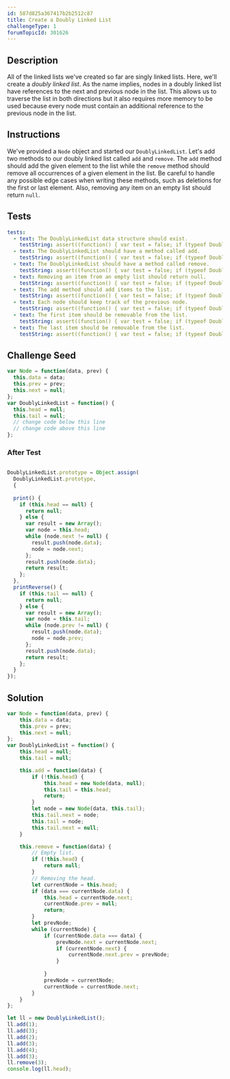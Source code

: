 ```yaml
---
id: 587d825a367417b2b2512c87
title: Create a Doubly Linked List
challengeType: 1
forumTopicId: 301626
---
```


## Description
<section id='description'>
All of the linked lists we've created so far are singly linked lists. Here, we'll create a <dfn>doubly linked list</dfn>. As the name implies, nodes in a doubly linked list have references to the next and previous node in the list.
This allows us to traverse the list in both directions but it also requires more memory to be used because every node must contain an additional reference to the previous node in the list.
</section>

## Instructions
<section id='instructions'>
We've provided a <code>Node</code> object and started our <code>DoublyLinkedList</code>. Let's add two methods to our doubly linked list called <code>add</code> and <code>remove</code>. The <code>add</code> method should add the given element to the list while the <code>remove</code> method should remove all occurrences of a given element in the list.
Be careful to handle any possible edge cases when writing these methods, such as deletions for the first or last element. Also, removing any item on an empty list should return <code>null</code>.
</section>

## Tests
<section id='tests'>

```yml
tests:
  - text: The DoublyLinkedList data structure should exist.
    testString: assert((function() { var test = false; if (typeof DoublyLinkedList !== 'undefined') { test = new DoublyLinkedList() }; return (typeof test == 'object')})());
  - text: The DoublyLinkedList should have a method called add.
    testString: assert((function() { var test = false; if (typeof DoublyLinkedList !== 'undefined') { test = new DoublyLinkedList() }; if (test.add == undefined) { return false; }; return (typeof test.add == 'function')})());
  - text: The DoublyLinkedList should have a method called remove.
    testString: assert((function() { var test = false; if (typeof DoublyLinkedList !== 'undefined') { test = new DoublyLinkedList() }; if (test.remove == undefined) { return false; }; return (typeof test.remove == 'function')})());
  - text: Removing an item from an empty list should return null.
    testString: assert((function() { var test = false; if (typeof DoublyLinkedList !== 'undefined') { test = new DoublyLinkedList() }; return (test.remove(100) == null); })());
  - text: The add method should add items to the list.
    testString: assert((function() { var test = false; if (typeof DoublyLinkedList !== 'undefined') { test = new DoublyLinkedList() }; test.add(5); test.add(6); test.add(723); return (test.print().join('') == '56723'); })());
  - text: Each node should keep track of the previous node.
    testString: assert((function() { var test = false; if (typeof DoublyLinkedList !== 'undefined') { test = new DoublyLinkedList() }; test.add(50); test.add(68); test.add(73); return (test.printReverse().join('') == '736850'); })());
  - text: The first item should be removable from the list.
    testString: assert((function() { var test = false; if (typeof DoublyLinkedList !== 'undefined') { test = new DoublyLinkedList() }; test.add(25); test.add(35); test.add(60); test.remove(25); return ( test.print().join('') == '3560' ) })());
  - text: The last item should be removable from the list.
    testString: assert((function() { var test = false; if (typeof DoublyLinkedList !== 'undefined') { test = new DoublyLinkedList() }; test.add(25); test.add(35); test.add(60); test.remove(60); return ( test.print().join('') == '2535' ) })());

```

</section>

## Challenge Seed
<section id='challengeSeed'>
<div id='js-seed'>

```js
var Node = function(data, prev) {
  this.data = data;
  this.prev = prev;
  this.next = null;
};
var DoublyLinkedList = function() {
  this.head = null;
  this.tail = null;
  // change code below this line
  // change code above this line
};
```

</div>


### After Test
<div id='js-teardown'>

```js

DoublyLinkedList.prototype = Object.assign(
  DoublyLinkedList.prototype,
  {
  
  print() {
    if (this.head == null) {
      return null;
    } else {
      var result = new Array();
      var node = this.head;
      while (node.next != null) {
        result.push(node.data);
        node = node.next;
      };
      result.push(node.data);
      return result;
    };
  },
  printReverse() {
    if (this.tail == null) {
      return null;
    } else {
      var result = new Array();
      var node = this.tail;
      while (node.prev != null) {
        result.push(node.data);
        node = node.prev;
      };
      result.push(node.data);
      return result;
    };
  }
});
```

</div>
</section>

## Solution
<section id='solution'>

```js
var Node = function(data, prev) {
	this.data = data;
	this.prev = prev;
	this.next = null;
};
var DoublyLinkedList = function() {
	this.head = null;
	this.tail = null;

	this.add = function(data) {
		if (!this.head) {
			this.head = new Node(data, null);
			this.tail = this.head;
			return;
		}
		let node = new Node(data, this.tail);
		this.tail.next = node;
		this.tail = node;
		this.tail.next = null;
	}

	this.remove = function(data) {
		// Empty list.
		if (!this.head) {
			return null;
		}
		// Removing the head.
		let currentNode = this.head;
		if (data === currentNode.data) {
			this.head = currentNode.next;
			currentNode.prev = null;
			return;
		}
		let prevNode;
		while (currentNode) {
			if (currentNode.data === data) {
				prevNode.next = currentNode.next;
				if (currentNode.next) {
					currentNode.next.prev = prevNode;
				}
				
			}
			prevNode = currentNode;
			currentNode = currentNode.next;
		}
	}
};

let ll = new DoublyLinkedList();
ll.add(1);
ll.add(3);
ll.add(2);
ll.add(3);
ll.add(4);
ll.add(3);
ll.remove(3);
console.log(ll.head);
```

</section>
